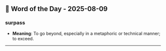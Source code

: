 ## 📅 Word of the Day - 2025-08-09

### **surpass**
- **Meaning**: To go beyond, especially in a metaphoric or technical manner; to exceed.

---
